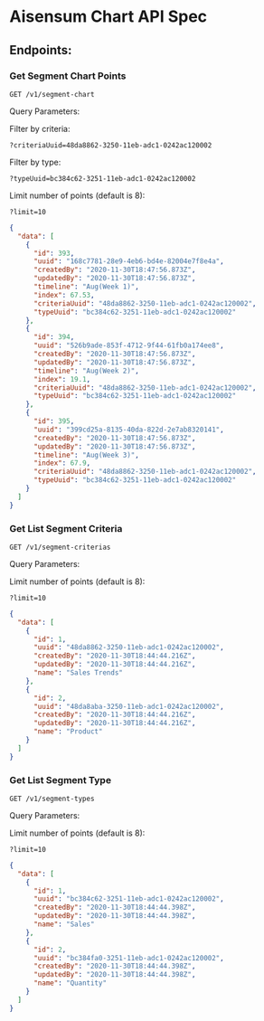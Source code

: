 # Aisensum Chart API Spec

## Endpoints:

### Get Segment Chart Points

`GET /v1/segment-chart`

Query Parameters:

Filter by criteria:

`?criteriaUuid=48da8862-3250-11eb-adc1-0242ac120002`

Filter by type:

`?typeUuid=bc384c62-3251-11eb-adc1-0242ac120002`

Limit number of points (default is 8):

`?limit=10`

```JSON
{
  "data": [
    {
      "id": 393,
      "uuid": "168c7781-28e9-4eb6-bd4e-82004e7f8e4a",
      "createdBy": "2020-11-30T18:47:56.873Z",
      "updatedBy": "2020-11-30T18:47:56.873Z",
      "timeline": "Aug(Week 1)",
      "index": 67.53,
      "criteriaUuid": "48da8862-3250-11eb-adc1-0242ac120002",
      "typeUuid": "bc384c62-3251-11eb-adc1-0242ac120002"
    },
    {
      "id": 394,
      "uuid": "526b9ade-853f-4712-9f44-61fb0a174ee8",
      "createdBy": "2020-11-30T18:47:56.873Z",
      "updatedBy": "2020-11-30T18:47:56.873Z",
      "timeline": "Aug(Week 2)",
      "index": 19.1,
      "criteriaUuid": "48da8862-3250-11eb-adc1-0242ac120002",
      "typeUuid": "bc384c62-3251-11eb-adc1-0242ac120002"
    },
    {
      "id": 395,
      "uuid": "399cd25a-8135-40da-822d-2e7ab8320141",
      "createdBy": "2020-11-30T18:47:56.873Z",
      "updatedBy": "2020-11-30T18:47:56.873Z",
      "timeline": "Aug(Week 3)",
      "index": 67.9,
      "criteriaUuid": "48da8862-3250-11eb-adc1-0242ac120002",
      "typeUuid": "bc384c62-3251-11eb-adc1-0242ac120002"
    }
  ]
}
```

### Get List Segment Criteria

`GET /v1/segment-criterias`

Query Parameters:

Limit number of points (default is 8):

`?limit=10`

```JSON
{
  "data": [
    {
      "id": 1,
      "uuid": "48da8862-3250-11eb-adc1-0242ac120002",
      "createdBy": "2020-11-30T18:44:44.216Z",
      "updatedBy": "2020-11-30T18:44:44.216Z",
      "name": "Sales Trends"
    },
    {
      "id": 2,
      "uuid": "48da8aba-3250-11eb-adc1-0242ac120002",
      "createdBy": "2020-11-30T18:44:44.216Z",
      "updatedBy": "2020-11-30T18:44:44.216Z",
      "name": "Product"
    }
  ]
}
```


### Get List Segment Type

`GET /v1/segment-types`

Query Parameters:

Limit number of points (default is 8):

`?limit=10`

```JSON
{
  "data": [
    {
      "id": 1,
      "uuid": "bc384c62-3251-11eb-adc1-0242ac120002",
      "createdBy": "2020-11-30T18:44:44.398Z",
      "updatedBy": "2020-11-30T18:44:44.398Z",
      "name": "Sales"
    },
    {
      "id": 2,
      "uuid": "bc384fa0-3251-11eb-adc1-0242ac120002",
      "createdBy": "2020-11-30T18:44:44.398Z",
      "updatedBy": "2020-11-30T18:44:44.398Z",
      "name": "Quantity"
    }
  ]
}
```
